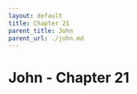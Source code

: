 ```yaml
---
layout: default
title: Chapter 21
parent_title: John
parent_url: ./john.md
---
```


# John - Chapter 21
